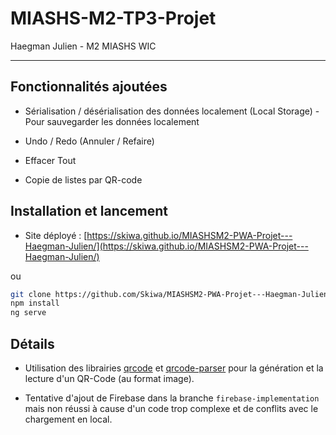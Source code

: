 # MIASHS-M2-TP3-Projet

Haegman Julien - M2 MIASHS WIC

---

## Fonctionnalités ajoutées

-   Sérialisation / désérialisation des données localement (Local Storage) - Pour sauvegarder les données localement
    
-   Undo / Redo (Annuler / Refaire)
    
-   Effacer Tout
    
-   Copie de listes par QR-code


## Installation et lancement


-   Site déployé : [https://skiwa.github.io/MIASHSM2-PWA-Projet---Haegman-Julien/](https://skiwa.github.io/MIASHSM2-PWA-Projet---Haegman-Julien/)
    

ou

```bash
git clone https://github.com/Skiwa/MIASHSM2-PWA-Projet---Haegman-Julien
npm install
ng serve
```

## Détails

-   Utilisation des librairies [qrcode](https://www.npmjs.com/package/qrcode) et [qrcode-parser](https://www.npmjs.com/package/qrcode-parser) pour la génération et la lecture d'un QR-Code (au format image).
    
-   Tentative d'ajout de Firebase dans la branche `firebase-implementation` mais non réussi à cause d'un code trop complexe et de conflits avec le chargement en local.